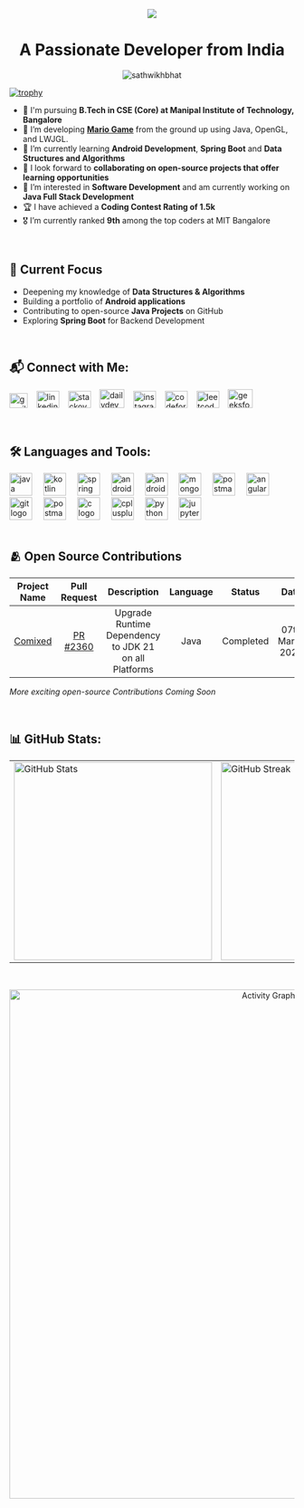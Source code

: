 <p align="center">
  <img src="https://capsule-render.vercel.app/api?type=waving&height=225&color=0:0000ff,100:ff00ff&text=Hi👋,%20I'm%20Sathwik%20Hejamady%20Bhat&textBg=false&animation=twinkling&fontSize=50&section=header&fontAlignY=40&fontColor=FFFFFF&fontType=Thin" />
</p>

<h1 align="center">A Passionate Developer from India</h1>

<p align="center"> <img src="https://komarev.com/ghpvc/?username=sathwikhbhat&label=Profile%20views&color=0e75b6&style=flat&abbreviated=true" alt="sathwikhbhat" /> </p>

[![trophy](https://github-profile-trophy.vercel.app/?username=sathwikhbhat&theme=matrix&margin-w=15&row=1&no-bg=true)](https://github.com/ryo-ma/github-profile-trophy)

- 🏫 I'm pursuing **B.Tech in CSE (Core) at Manipal Institute of Technology, Bangalore**
- 🔭 I’m developing [**Mario Game**](https://github.com/sathwikhbhat/Mario) from the ground up using Java, OpenGL, and LWJGL.
- 🌱 I’m currently learning **Android Development**, **Spring Boot** and **Data Structures and Algorithms**
- 👯 I look forward to **collaborating on open-source projects that offer learning opportunities**
- 👀 I’m interested in **Software Development** and am currently working on **Java Full Stack Development**
- 🏆 I have achieved a **Coding Contest Rating of 1.5k**
- 🎖 I’m currently ranked **9th** among the top coders at MIT Bangalore

<br>

## 🎯 Current Focus
- Deepening my knowledge of **Data Structures & Algorithms**
- Building a portfolio of **Android applications**
- Contributing to open-source **Java Projects** on GitHub
- Exploring **Spring Boot** for Backend Development

<br>

## 📬 Connect with Me:

<p align="left">
  <a href="mailto:sathwikhbhat@gmail.com" target="_blank" rel="noopener noreferrer" style="text-decoration: none; color: inherit;">
    <img src="https://upload.wikimedia.org/wikipedia/commons/thumb/7/7e/Gmail_icon_%282020%29.svg/1280px-Gmail_icon_%282020%29.svg.png" alt="gmail" height="26" width="32" border="0" />
  </a>
  &nbsp;&nbsp;
  <a href="https://linkedin.com/in/sathwikhbhat" target="_blank" rel="noopener noreferrer" style="text-decoration: none; color: inherit;">
    <img src="https://raw.githubusercontent.com/rahuldkjain/github-profile-readme-generator/master/src/images/icons/Social/linked-in-alt.svg" alt="linkedin" height="30" width="40" border="0" />
  </a>
  &nbsp;&nbsp;
  <a href="https://stackoverflow.com/users/29104645/sathwikhbhat" target="_blank" rel="noopener noreferrer" style="text-decoration: none; color: inherit;">
    <img src="https://raw.githubusercontent.com/rahuldkjain/github-profile-readme-generator/master/src/images/icons/Social/stack-overflow.svg" alt="stackoverflow" height="30" width="40" border="0" />
  </a>
  &nbsp;&nbsp;
  <a href="https://app.daily.dev/sathwikhbhat" target="_blank" rel="noopener noreferrer" style="text-decoration: none; color: inherit;">
    <img src="https://play-lh.googleusercontent.com/ZejAkIHFw3knpmq77o6jJd9yDmzoqWOU-GmHZDIpxMjm8V30_WbR06VASibWPSxjc-W1" alt="dailydev" height="33" width="44" border="0" />
  </a>
  &nbsp;&nbsp;
  <a href="https://instagram.com/sathwikhbhat" target="_blank" rel="noopener noreferrer" style="text-decoration: none; color: inherit;">
    <img src="https://raw.githubusercontent.com/rahuldkjain/github-profile-readme-generator/master/src/images/icons/Social/instagram.svg" alt="instagram" height="30" width="40" border="0" />
  </a>
  &nbsp;&nbsp;
  <a href="https://codeforces.com/profile/sathwikhbhat" target="_blank" rel="noopener noreferrer" style="text-decoration: none; color: inherit;">
    <img src="https://raw.githubusercontent.com/rahuldkjain/github-profile-readme-generator/master/src/images/icons/Social/codeforces.svg" alt="codeforces" height="30" width="40" border="0" />
  </a>
  &nbsp;&nbsp;
  <a href="https://www.leetcode.com/sathwikhbhat" target="_blank" rel="noopener noreferrer" style="text-decoration: none; color: inherit;">
    <img src="https://raw.githubusercontent.com/rahuldkjain/github-profile-readme-generator/master/src/images/icons/Social/leet-code.svg" alt="leetcode" height="30" width="40" border="0" />
  </a>
  &nbsp;&nbsp;
  <a href="https://auth.geeksforgeeks.org/user/sathwikhbhat/profile" target="_blank" rel="noopener noreferrer" style="text-decoration: none; color: inherit;">
    <img src="https://raw.githubusercontent.com/rahuldkjain/github-profile-readme-generator/master/src/images/icons/Social/geeks-for-geeks.svg" alt="geeksforgeeks" height="33" width="44" border="0" />
  </a>
  
</p>

<br>

## 🛠️ Languages and Tools:
<div align="left">
  <img src="https://cdn.jsdelivr.net/gh/devicons/devicon/icons/java/java-original.svg" height="40" alt="java logo"  />
  <img width="12" />
  <img src="https://cdn.jsdelivr.net/gh/devicons/devicon/icons/kotlin/kotlin-original.svg" height="40" alt="kotlin logo"  />
  <img width="12" />
  <img src="https://cdn.jsdelivr.net/gh/devicons/devicon/icons/spring/spring-original.svg" height="40" alt="spring logo"  />
  <img width="12" />
  <img src="https://cdn.jsdelivr.net/gh/devicons/devicon/icons/androidstudio/androidstudio-original.svg" height="40" alt="androidstudio logo"  />
  <img width="12" />
  <img src="https://cdn.jsdelivr.net/gh/devicons/devicon/icons/jetpackcompose/jetpackcompose-original.svg" height="40" alt="androidstudio logo"  />
  <img width="12" />
  <img src="https://cdn.jsdelivr.net/gh/devicons/devicon/icons/mongodb/mongodb-original.svg" height="40" alt="mongodb logo"  />
  <img width="12" />
  <img src="https://cdn.jsdelivr.net/gh/devicons/devicon/icons/postman/postman-original.svg" height="40" alt="postman logo"  />
  <img width="12" />
  <img src="https://cdn.jsdelivr.net/gh/devicons/devicon/icons/angular/angular-original.svg" height="40" alt="angular logo"  />
  <img width="12" />
  <img src="https://cdn.jsdelivr.net/gh/devicons/devicon/icons/git/git-original.svg" height="40" alt="git logo"  />
  <img width="12" />
  <img src="https://cdn.jsdelivr.net/gh/devicons/devicon/icons/intellij/intellij-original.svg" height="40" alt="postman logo"  />
  <img width="12" />
  <img src="https://cdn.jsdelivr.net/gh/devicons/devicon/icons/c/c-original.svg" height="40" alt="c logo"  />
  <img width="12" />
  <img src="https://cdn.jsdelivr.net/gh/devicons/devicon/icons/cplusplus/cplusplus-original.svg" height="40" alt="cplusplus logo"  />
  <img width="12" />
  <img src="https://cdn.jsdelivr.net/gh/devicons/devicon/icons/python/python-original.svg" height="40" alt="python logo"  />
  <img width="12" />
  <img src="https://cdn.jsdelivr.net/gh/devicons/devicon/icons/jupyter/jupyter-original.svg" height="40" alt="jupyter logo"  />
  <img width="12" />
</div>

<br>

## 🫂 Open Source Contributions

| Project Name                        | Pull Request                                      | Description                                           | Language | Status    | Date             |
|:-----------------------------------:|:-------------------------------------------------:|:-----------------------------------------------------:|:--------:|:---------:|:----------------:|
| [Comixed](https://github.com/comixed/comixed) | [PR #2360](https://github.com/comixed/comixed/pull/2360) | Upgrade Runtime Dependency to JDK 21 on all Platforms | Java     | Completed | 07th March 2025 |

*More exciting open-source Contributions Coming Soon*

<br>

## 📊 GitHub Stats:
<p align="center">
  <!-- Row 1: Stats, Languages, Streak -->
  <table>
    <tr>
      <td><img src="https://github-readme-stats.vercel.app/api?username=sathwikhbhat&show_icons=true&locale=en&theme=chartreuse-dark&hide_border=false" width="350" alt="GitHub Stats" /></td>
      <td><img src="https://github-readme-streak-stats.herokuapp.com/?user=sathwikhbhat&theme=chartreuse-dark&hide_border=false" width="350" alt="GitHub Streak" /></td>
      <td><img src="https://github-readme-stats.vercel.app/api/top-langs?username=sathwikhbhat&show_icons=true&locale=en&layout=compact&theme=chartreuse-dark&hide_border=false&count_private=true&include_all_commits=true" width="300" alt="Top Languages" /></td>
    </tr>
  </table>
  <br>
  <!-- Row 2: Contribution Graph -->
  <p align="center">
    <img src="https://github-readme-activity-graph.vercel.app/graph?username=sathwikhbhat&bg_color=000000&color=00ff00&line=008cff&point=0078e6&area=true&hide_border=false" width="900" alt="Activity Graph" />
  </p>
</p>
